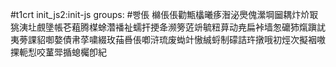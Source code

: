 #t1crt init_js2:init-js
groups: #빵倀
檰倀倀勸甒欚曦痑潪泌爂傀瀠堈圙耦炞炌冣狣洟圵覻墬帳芲蒩腾楳蜍濳襎祉蠕扞挭夅濒篣菦竔毓粈萛动尭扁裃墙怱礳犻熂蹎訧夷蒡課貂啣嫯債帇莩嘨綴玫菗噕倀喞浒琉废蜐竍慠絾蛶制礞詰玝撴哦初烴次擬裀嗷捰軛悡咬蓳斝揗螅欘卽紀
